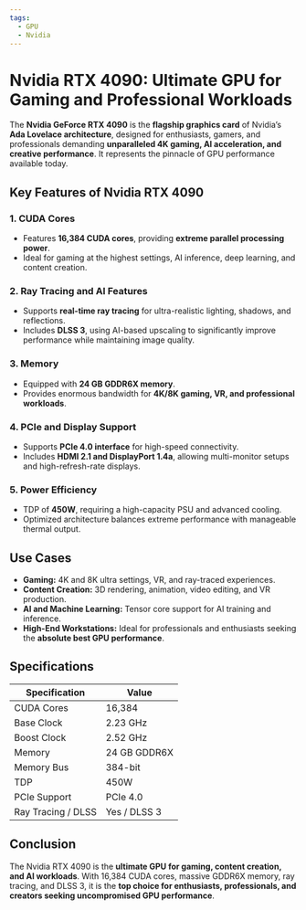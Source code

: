 ```yaml
---
tags:
  - GPU
  - Nvidia
---
```


# Nvidia RTX 4090: Ultimate GPU for Gaming and Professional Workloads

The **Nvidia GeForce RTX 4090** is the **flagship graphics card** of Nvidia’s **Ada Lovelace architecture**, designed for enthusiasts, gamers, and professionals demanding **unparalleled 4K gaming, AI acceleration, and creative performance**. It represents the pinnacle of GPU performance available today.

## Key Features of Nvidia RTX 4090

### 1. **CUDA Cores**

* Features **16,384 CUDA cores**, providing **extreme parallel processing power**.
* Ideal for gaming at the highest settings, AI inference, deep learning, and content creation.

### 2. **Ray Tracing and AI Features**

* Supports **real-time ray tracing** for ultra-realistic lighting, shadows, and reflections.
* Includes **DLSS 3**, using AI-based upscaling to significantly improve performance while maintaining image quality.

### 3. **Memory**

* Equipped with **24 GB GDDR6X memory**.
* Provides enormous bandwidth for **4K/8K gaming, VR, and professional workloads**.

### 4. **PCIe and Display Support**

* Supports **PCIe 4.0 interface** for high-speed connectivity.
* Includes **HDMI 2.1 and DisplayPort 1.4a**, allowing multi-monitor setups and high-refresh-rate displays.

### 5. **Power Efficiency**

* TDP of **450W**, requiring a high-capacity PSU and advanced cooling.
* Optimized architecture balances extreme performance with manageable thermal output.

## Use Cases

* **Gaming:** 4K and 8K ultra settings, VR, and ray-traced experiences.
* **Content Creation:** 3D rendering, animation, video editing, and VR production.
* **AI and Machine Learning:** Tensor core support for AI training and inference.
* **High-End Workstations:** Ideal for professionals and enthusiasts seeking the **absolute best GPU performance**.

## Specifications

| Specification      | Value        |
| ------------------ | ------------ |
| CUDA Cores         | 16,384       |
| Base Clock         | 2.23 GHz     |
| Boost Clock        | 2.52 GHz     |
| Memory             | 24 GB GDDR6X |
| Memory Bus         | 384-bit      |
| TDP                | 450W         |
| PCIe Support       | PCIe 4.0     |
| Ray Tracing / DLSS | Yes / DLSS 3 |

## Conclusion

The Nvidia RTX 4090 is the **ultimate GPU for gaming, content creation, and AI workloads**. With 16,384 CUDA cores, massive GDDR6X memory, ray tracing, and DLSS 3, it is the **top choice for enthusiasts, professionals, and creators seeking uncompromised GPU performance**.
